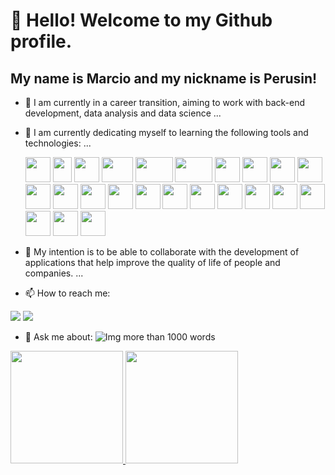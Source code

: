 # 👋 Hello! Welcome to my Github profile.
## My name is Marcio and my nickname is Perusin!

<!-- **P3RUSIN/MARCIO PEROZIN** is a ✨ _special_ ✨ repository GitHub profile.-->

- 🔭 I am currently in a career transition, aiming to work with back-end development, data analysis and data science ...
- 🌱 I am currently dedicating myself to learning the following tools and technologies: ...     
  
  <img src="https://cdn.jsdelivr.net/gh/devicons/devicon@latest/icons/html5/html5-original-wordmark.svg" height="40" width="40" />
  
  <img src="https://cdn.jsdelivr.net/gh/devicons/devicon@latest/icons/javascript/javascript-plain.svg" height="40" width="30" />

  <img src="https://cdn.jsdelivr.net/gh/devicons/devicon@latest/icons/css3/css3-original-wordmark.svg" height="40" width="40" />

  <img src="https://cdn.jsdelivr.net/gh/devicons/devicon@latest/icons/anaconda/anaconda-original-wordmark.svg" height="40" width="50" />
  
  <img src="https://cdn.jsdelivr.net/gh/devicons/devicon@latest/icons/azure/azure-plain-wordmark.svg" height="40" width="60" />

  <img src="https://cdn.jsdelivr.net/gh/devicons/devicon@latest/icons/hadoop/hadoop-original-wordmark.svg" height="40" width="60" />

  <img src="https://cdn.jsdelivr.net/gh/devicons/devicon@latest/icons/jquery/jquery-original-wordmark.svg" height="40" width="40" />

  <img src="https://cdn.jsdelivr.net/gh/devicons/devicon@latest/icons/matplotlib/matplotlib-original-wordmark.svg" height="40" width="40" />

  <img src="https://cdn.jsdelivr.net/gh/devicons/devicon@latest/icons/mongodb/mongodb-original-wordmark.svg" height="40" width="40" />

  <img src="https://cdn.jsdelivr.net/gh/devicons/devicon@latest/icons/numpy/numpy-original-wordmark.svg" height="40" width="40" />

  <img src="https://cdn.jsdelivr.net/gh/devicons/devicon@latest/icons/pandas/pandas-original-wordmark.svg" height="40" width="40" />
  
  <img src="https://cdn.jsdelivr.net/gh/devicons/devicon@latest/icons/python/python-original-wordmark.svg" height="40" width="40" />

  <img src="https://cdn.jsdelivr.net/gh/devicons/devicon@latest/icons/pytorch/pytorch-original-wordmark.svg" height="40" width="40" />

  <img src="https://cdn.jsdelivr.net/gh/devicons/devicon@latest/icons/pycharm/pycharm-original.svg" height="40" width="40" />

  <img src="https://cdn.jsdelivr.net/gh/devicons/devicon@latest/icons/pytorch/pytorch-original-wordmark.svg" height="40" width="40" />

  <img src="https://cdn.jsdelivr.net/gh/devicons/devicon@latest/icons/r/r-plain.svg" height="40" width="40" />

  <img src="https://cdn.jsdelivr.net/gh/devicons/devicon@latest/icons/scikitlearn/scikitlearn-original.svg" height="40" width="40" />

  <img src="https://cdn.jsdelivr.net/gh/devicons/devicon@latest/icons/spack/spack-original.svg" height="40" width="40" />

  <img src="https://cdn.jsdelivr.net/gh/devicons/devicon@latest/icons/sqlite/sqlite-original-wordmark.svg" height="40" width="40" />

  <img src="https://cdn.jsdelivr.net/gh/devicons/devicon@latest/icons/sqldeveloper/sqldeveloper-original.svg" height="40" width="40" />

  <img src="https://cdn.jsdelivr.net/gh/devicons/devicon@latest/icons/stackoverflow/stackoverflow-original-wordmark.svg" height="40" width="40" />

  <img src="https://cdn.jsdelivr.net/gh/devicons/devicon@latest/icons/tensorflow/tensorflow-original.svg" height="40" width="40" />    
          
  <img src="https://cdn.jsdelivr.net/gh/devicons/devicon@latest/icons/java/java-original-wordmark.svg" height="40" width="40" />

  <img src="https://cdn.jsdelivr.net/gh/devicons/devicon@latest/icons/mysql/mysql-original-wordmark.svg" height="40" width="40" />    
           
- 👯 My intention is to be able to collaborate with the development of applications that help improve the quality of life of people and companies. ...
- 📫 How to reach me:

<div>
<a href = "mailto:marcioperozin@gmail.com/"><img loading="lazy" src="https://img.shields.io/badge/Gmail-D14836?style=for-the-badge&logo=gmail&logoColor=white" target="_blank"></a>
<a href="https://www.linkedin.com/in/marcio-perozin-58162334/" target="_blank"><img loading="lazy" src="https://img.shields.io/badge/-LinkedIn-%230077B5?style=for-the-badge&logo=linkedin&logoColor=white" target="_blank"></a>   
</div>
  
- 💬 Ask me about: ![Img more than 1000 words](https://github.com/Perozin/P3RUSINMARCIO/assets/47696277/1ebae380-6e3c-4244-a6f7-81c21bc1e5c2) 

<div>
<a href="https://github.com/Perozin">
<img loading="lazy" height="180em" src="https://github-readme-stats.vercel.app/api/top-langs/?username=Perozin&layout=compact&langs_count=7&theme=dracula"/>
<img loading="lazy" height="180em" src="https://github-readme-stats.vercel.app/api?username=Perozin&show_icons=true&theme=dracula&include_all_commits=true&count_private=true"/>
</div>



  

          


  
 
